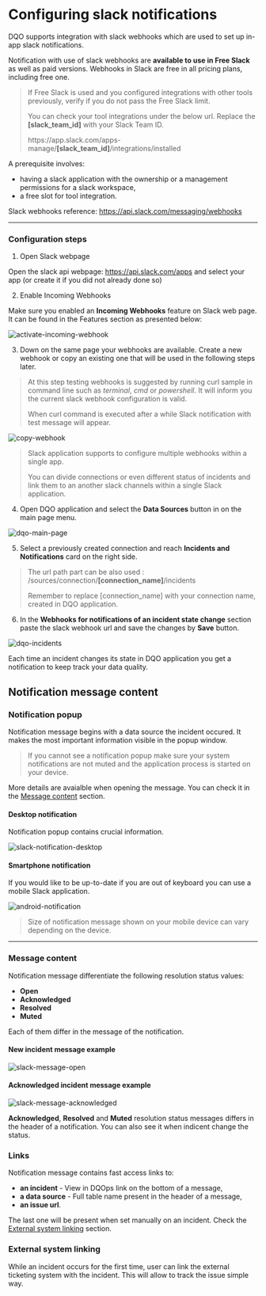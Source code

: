 # Configuring slack notifications

DQO supports integration with slack webhooks which are used to set up in-app slack notifications.


Notification with use of slack webhooks are **available to use in Free Slack** as well as paid versions.
Webhooks in Slack are free in all pricing plans, including free one.

> If Free Slack is used and you configured integrations with other tools previously, verify if you do not pass the Free Slack limit.
> 
> You can check your tool integrations under the below url. Replace the **[slack_team_id]** with your Slack Team ID.
> 
> https[]()://app.slack.com/apps-manage/**[slack_team_id]**/integrations/installed


A prerequisite involves:
- having a slack application with the ownership or a management permissions for a slack workspace, 
- a free slot for tool integration.

Slack webhooks reference: https://api.slack.com/messaging/webhooks

---

### Configuration steps

1. Open Slack webpage

Open the slack api webpage: https://api.slack.com/apps and select your app (or create it if you did not already done so)

2. Enable Incoming Webhooks

Make sure you enabled an **Incoming Webhooks** feature on Slack web page. It can be found in the Features section as presented below:

![activate-incoming-webhook](https://dqops.com/docs/images/working-with-dqo/incidents-and-notifications/configuring-slack-notifications/activate-incoming-webhook.png)

3. Down on the same page your webhooks are available. Create a new webhook or copy an existing one that will be used in the following steps later.

> At this step testing webhooks is suggested by running curl sample in command line such as _terminal_, _cmd_ or _powershell_. It will inform you the current slack webhook configuration is valid.
> 
> When curl command is executed after a while Slack notification with test message will appear.

![copy-webhook](https://dqops.com/docs/images/working-with-dqo/incidents-and-notifications/configuring-slack-notifications/copy-webhook.png)

> Slack application supports to configure multiple webhooks within a single app.
>
> You can divide connections or even different status of incidents and link them to an another slack channels within a single Slack application.

4. Open DQO application and select the **Data Sources** button in on the main page menu.

![dqo-main-page](https://dqops.com/docs/images/working-with-dqo/incidents-and-notifications/configuring-slack-notifications/dqo-main-page.png)

5. Select a previously created connection and reach **Incidents and Notifications** card on the right side.

> The url path part can be also used : /sources/connection/**[connection_name]**/incidents
> 
> Remember to replace [connection_name] with your connection name, created in DQO application.

6. In the **Webhooks for notifications of an incident state change** section paste the slack webhook url and save the changes by **Save** button.

![dqo-incidents](https://dqops.com/docs/images/working-with-dqo/incidents-and-notifications/configuring-slack-notifications/dqo-incidents.png)

Each time an incident changes its state in DQO application you get a notification to keep track your data quality.

## Notification message content

### Notification popup

Notification message begins with a data source the incident occured. It makes the most important information visible in the popup window. 

> If you cannot see a notification popup make sure your system notifications are not muted and the application process is started on your device.

More details are avaialble when opening the message. You can check it in the [Message content](#message-content) section.

#### Desktop notification

Notification popup contains crucial information.

![slack-notification-desktop](https://dqops.com/docs/images/working-with-dqo/incidents-and-notifications/configuring-slack-notifications/slack-notification-desktop.png)

#### Smartphone notification

If you would like to be up-to-date if you are out of keyboard you can use a mobile Slack application.

![android-notification](https://dqops.com/docs/images/working-with-dqo/incidents-and-notifications/configuring-slack-notifications/slack-notification-android.jpg)

> Size of notification message shown on your mobile device can vary depending on the device.

---
### Message content

Notification message differentiate the following resolution status values:

- **Open**
- **Acknowledged** 
- **Resolved** 
- **Muted**

Each of them differ in the message of the notification.

#### New incident message example

![slack-message-open](https://dqops.com/docs/images/working-with-dqo/incidents-and-notifications/configuring-slack-notifications/slack-message-open.png)


#### Acknowledged incident message example
![slack-message-acknowledged](https://dqops.com/docs/images/working-with-dqo/incidents-and-notifications/configuring-slack-notifications/slack-message-acknowledged.png)

**Acknowledged**, **Resolved** and **Muted** resolution status messages differs in the header of a notification. 
You can also see it when indicent change the status.


### Links

Notification message contains fast access links to:
- **an incident** - View in DQOps link on the bottom of a message, 
- **a data source** - Full table name present in the header of a message, 
- **an issue url**. 

The last one will be present when set manually on an incident. Check the [External system linking](#external-system-linking) section.


### External system linking

While an incident occurs for the first time, user can link the external ticketing system with the incident.
This will allow to track the issue simple way.
